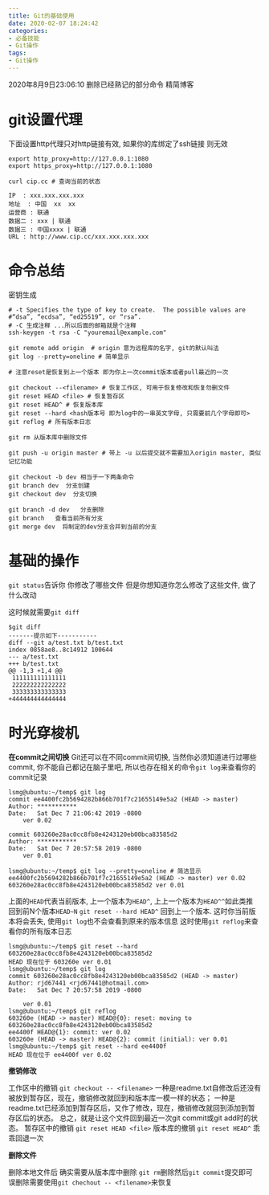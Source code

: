 ```yaml
---
title: Git的基础使用
date: 2020-02-07 18:24:42
categories: 
- 必备技能
- Git操作
tags:
- Git操作
---
```

2020年8月9日23:06:10 删除已经熟记的部分命令 精简博客

# git设置代理

下面设置http代理只对http链接有效, 如果你的库绑定了ssh链接 则无效
```shell
export http_proxy=http://127.0.0.1:1080
export https_proxy=http://127.0.0.1:1080

curl cip.cc # 查询当前的状态

IP	: xxx.xxx.xxx.xxx
地址	: 中国  xx  xx
运营商	: 联通
数据二	: xxx | 联通
数据三	: 中国xxxx | 联通
URL	: http://www.cip.cc/xxx.xxx.xxx.xxx
```


# 命令总结

密钥生成
```
# -t Specifies the type of key to create.  The possible values are
#“dsa”, “ecdsa”, “ed25519”, or “rsa”.
# -C 生成注释 ...所以后面的邮箱就是个注释
ssh-keygen -t rsa -C "youremail@example.com"
```

```
git remote add origin  # origin 意为远程库的名字, git的默认叫法
git log --pretty=oneline # 简单显示
```

```
# 注意reset是恢复到上一个版本 即为你上一次commit版本或者pull最近的一次

git checkout --<filename> # 恢复工作区, 可用于恢复修改和恢复勿删文件
git reset HEAD <file> # 恢复暂存区
git reset HEAD^ # 恢复版本库
git reset --hard <hash版本号 即为log中的一串英文字母, 只需要前几个字母即可>
git reflog # 所有版本日志

git rm 从版本库中删除文件
```
```
git push -u origin master # 带上 -u 以后提交就不需要加入origin master, 类似记忆功能

git checkout -b dev 相当于一下两条命令
git branch dev  分支创建
git checkout dev  分支切换

git branch -d dev   分支删除
git branch   查看当前所有分支
git merge dev  将制定的dev分支合并到当前的分支
```

# 基础的操作

`git status`告诉你 你修改了哪些文件 但是你想知道你怎么修改了这些文件, 做了什么改动

这时候就需要`git diff`
```
$git diff
-------提示如下-----------
diff --git a/test.txt b/test.txt
index 0858ae8..8c14912 100644
--- a/test.txt
+++ b/test.txt
@@ -1,3 +1,4 @@
 111111111111111
 222222222222222
 333333333333333
+444444444444444
```

# 时光穿梭机
**在commit之间切换**
Git还可以在不同commit间切换, 当然你必须知道进行过哪些commit, 你不能自己都记在脑子里吧, 所以也存在相关的命令`git log`来查看你的commit记录
```
lsmg@ubuntu:~/temp$ git log
commit ee4400fc2b5694282b866b701f7c21655149e5a2 (HEAD -> master)
Author: ***********
Date:   Sat Dec 7 21:06:42 2019 -0800
    ver 0.02

commit 603260e28ac0cc8fb8e4243120eb00bca83585d2
Author: ***********
Date:   Sat Dec 7 20:57:58 2019 -0800
    ver 0.01

lsmg@ubuntu:~/temp$ git log --pretty=oneline # 简洁显示
ee4400fc2b5694282b866b701f7c21655149e5a2 (HEAD -> master) ver 0.02
603260e28ac0cc8fb8e4243120eb00bca83585d2 ver 0.01
```
上面的`HEAD`代表当前版本, 上一个版本为`HEAD^`, 上上一个版本为`HEAD^^`如此类推
回到前N个版本`HEAD~N`
`git reset --hard HEAD^` 回到上一个版本.
这时你当前版本将会丢失, 使用`git log`也不会查看到原来的版本信息
这时使用`git reflog`来查看你的所有版本日志
```
lsmg@ubuntu:~/temp$ git reset --hard 603260e28ac0cc8fb8e4243120eb00bca83585d2
HEAD 现在位于 603260e ver 0.01
lsmg@ubuntu:~/temp$ git log
commit 603260e28ac0cc8fb8e4243120eb00bca83585d2 (HEAD -> master)
Author: rjd67441 <rjd67441@hotmail.com>
Date:   Sat Dec 7 20:57:58 2019 -0800

    ver 0.01
lsmg@ubuntu:~/temp$ git reflog 
603260e (HEAD -> master) HEAD@{0}: reset: moving to 603260e28ac0cc8fb8e4243120eb00bca83585d2
ee4400f HEAD@{1}: commit: ver 0.02
603260e (HEAD -> master) HEAD@{2}: commit (initial): ver 0.01
lsmg@ubuntu:~/temp$ git reset --hard ee4400f
HEAD 现在位于 ee4400f ver 0.02
```

**撤销修改**

工作区中的撤销
`git checkout -- <filename>`
一种是readme.txt自修改后还没有被放到暂存区，现在，撤销修改就回到和版本库一模一样的状态；
一种是readme.txt已经添加到暂存区后，又作了修改，现在，撤销修改就回到添加到暂存区后的状态。
总之，就是让这个文件回到最近一次git commit或git add时的状态。
暂存区中的撤销
`git reset HEAD <file>`
版本库的撤销
`git reset HEAD^` 乖乖回退一次

**删除文件**

删除本地文件后
确实需要从版本库中删除
`git rm`删除然后`git commit`提交即可
误删除需要使用`git chechout -- <filename>`来恢复